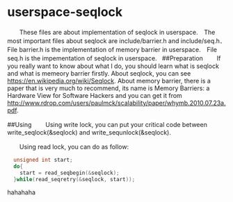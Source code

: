 # userspace-seqlock
　　These files are about implementation of seqlock in userspace.　The most important files about seqlock are include/barrier.h and include/seq.h．　File barrier.h is the implementation of memory barrier in userspace.　File seq.h is the impementation of seqlock in userspace.
  
##Preparation
　　If you really want to know about what I do, you should learn what is seqlock and what is memeory barrier firstly.
About seqlock, you can see <a href="https://en.wikipedia.org/wiki/Seqlock">https://en.wikipedia.org/wiki/Seqlock</a>. About memory barrier, there is a paper that is very much to recommend, its name is Memory Barriers:  a Hardware View for Software Hackers and you can get it from <a herf="chrome-extension://oemmndcbldboiebfnladdacbdfmadadm/http://www.rdrop.com/users/paulmck/scalability/paper/whymb.2010.07.23a.pdf">http://www.rdrop.com/users/paulmck/scalability/paper/whymb.2010.07.23a.pdf</a>.

##Using
　　Using write lock, you can put your critical code between <bold>write_seqlock</bold>(&seqlock) and write_sequnlock(&seqlock).

　　Using read lock, you can do as follow:<br>
```c
  unsigned int start;
  do{
    start = read_seqbegin(&seqlock);
  }while(read_seqretry(&seqlock, start));
```
hahahaha

